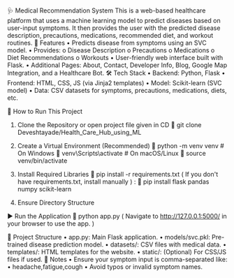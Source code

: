 🩺 Medical Recommendation System
This is a web-based healthcare platform that uses a machine learning model to predict diseases based on user-input symptoms. It then provides the user with the predicted disease description, precautions, medications, recommended diet, and workout routines.
📁 Features
•	Predicts disease from symptoms using an SVC model.
•	Provides:
o	Disease Description
o	Precautions
o	Medications
o	Diet Recommendations
o	Workouts
•	User-friendly web interface built with Flask.
•	Additional Pages: About, Contact, Developer Info, Blog, Google Map Integration, and a Healthcare Bot.
🛠️ Tech Stack
•	Backend: Python, Flask
•	Frontend: HTML, CSS, JS (via Jinja2 templates)
•	Model: Scikit-learn (SVC model)
•	Data: CSV datasets for symptoms, precautions, medications, diets, etc.

	How to Run This Project

1.	Clone the Repository or open project file given in CD
	git clone Deveshtayade/Health_Care_Hub_using_ML
2.	Create a Virtual Environment (Recommended)
	python -m venv venv
           # On Windows
	venv\Scripts\activate
           # On macOS/Linux
	source venv/bin/activate

3.	Install Required Libraries
	pip install -r requirements.txt
      ( If you don't have requirements.txt, install manually ) :
	pip install flask pandas numpy scikit-learn


4.	Ensure Directory Structure
 
▶️ Run the Application
	python app.py
( Navigate to http://127.0.0.1:5000/ in your browser to use the app. )


📝 Project Structure
•	app.py: Main Flask application.
•	models/svc.pkl: Pre-trained disease prediction model.
•	datasets/: CSV files with medical data.
•	templates/: HTML templates for the website.
•	static/: (Optional) For CSS/JS files if used.
📌 Notes
•	Ensure your symptom input is comma-separated like:
•	headache,fatigue,cough
•	Avoid typos or invalid symptom names.


